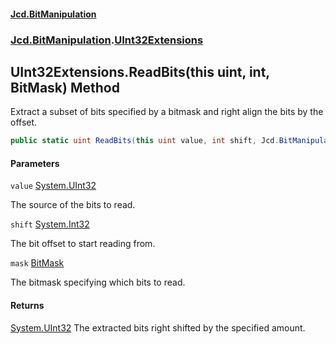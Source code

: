 #### [Jcd.BitManipulation](index.md 'index')
### [Jcd.BitManipulation](Jcd.BitManipulation.md 'Jcd.BitManipulation').[UInt32Extensions](Jcd.BitManipulation.UInt32Extensions.md 'Jcd.BitManipulation.UInt32Extensions')

## UInt32Extensions.ReadBits(this uint, int, BitMask) Method

Extract a subset of bits specified by a bitmask and right align the bits by the offset.

```csharp
public static uint ReadBits(this uint value, int shift, Jcd.BitManipulation.BitMask mask);
```
#### Parameters

<a name='Jcd.BitManipulation.UInt32Extensions.ReadBits(thisuint,int,Jcd.BitManipulation.BitMask).value'></a>

`value` [System.UInt32](https://docs.microsoft.com/en-us/dotnet/api/System.UInt32 'System.UInt32')

The source of the bits to read.

<a name='Jcd.BitManipulation.UInt32Extensions.ReadBits(thisuint,int,Jcd.BitManipulation.BitMask).shift'></a>

`shift` [System.Int32](https://docs.microsoft.com/en-us/dotnet/api/System.Int32 'System.Int32')

The bit offset to start reading from.

<a name='Jcd.BitManipulation.UInt32Extensions.ReadBits(thisuint,int,Jcd.BitManipulation.BitMask).mask'></a>

`mask` [BitMask](Jcd.BitManipulation.BitMask.md 'Jcd.BitManipulation.BitMask')

The bitmask specifying which bits to read.

#### Returns
[System.UInt32](https://docs.microsoft.com/en-us/dotnet/api/System.UInt32 'System.UInt32')
The extracted bits right shifted by the specified amount.